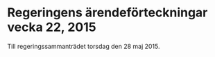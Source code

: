 # Regeringens ärendeförteckningar vecka 22, 2015

Till regeringssammanträdet torsdag den 28 maj 2015\.
